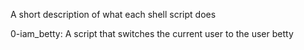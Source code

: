 A short description of what each shell script does

0-iam_betty: A script that switches the current user to the user betty
